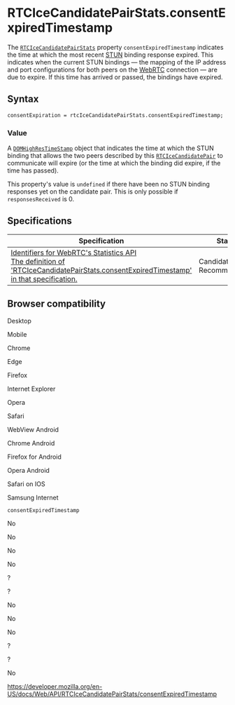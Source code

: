 RTCIceCandidatePairStats.consentExpiredTimestamp
================================================

The [`RTCIceCandidatePairStats`](../rtcicecandidatepairstats) property `consentExpiredTimestamp` indicates the time at which the most recent [STUN](https://developer.mozilla.org/en-US/docs/Glossary/STUN) binding response expired. This indicates when the current STUN bindings — the mapping of the IP address and port configurations for both peers on the [WebRTC](https://developer.mozilla.org/en-US/docs/Glossary/WebRTC) connection — are due to expire. If this time has arrived or passed, the bindings have expired.

Syntax
------

    consentExpiration = rtcIceCandidatePairStats.consentExpiredTimestamp;

### Value

A [`DOMHighResTimeStamp`](../domhighrestimestamp) object that indicates the time at which the STUN binding that allows the two peers described by this [`RTCIceCandidatePair`](../rtcicecandidatepair) to communicate will expire (or the time at which the binding did expire, if the time has passed).

This property's value is `undefined` if there have been no STUN binding responses yet on the candidate pair. This is only possible if <span class="page-not-created">`responsesReceived`</span> is 0.

Specifications
--------------

<table><thead><tr class="header"><th>Specification</th><th>Status</th><th>Comment</th></tr></thead><tbody><tr class="odd"><td><a href="https://w3c.github.io/webrtc-stats/#dom-rtcicecandidatepairstats-consentexpiredtimestamp">Identifiers for WebRTC's Statistics API<br />
<span class="small">The definition of 'RTCIceCandidatePairStats.consentExpiredTimestamp' in that specification.</span></a></td><td><span class="spec-cr">Candidate Recommendation</span></td><td>Initial specification.</td></tr></tbody></table>

Browser compatibility
---------------------

Desktop

Mobile

Chrome

Edge

Firefox

Internet Explorer

Opera

Safari

WebView Android

Chrome Android

Firefox for Android

Opera Android

Safari on IOS

Samsung Internet

`consentExpiredTimestamp`

No

No

No

No

?

?

No

No

No

?

?

No

<a href="https://developer.mozilla.org/en-US/docs/Web/API/RTCIceCandidatePairStats/consentExpiredTimestamp" class="_attribution-link">https://developer.mozilla.org/en-US/docs/Web/API/RTCIceCandidatePairStats/consentExpiredTimestamp</a>
